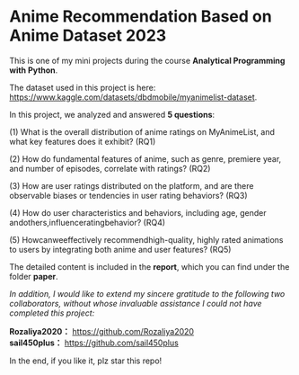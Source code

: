 # Anime Recommendation Based on Anime Dataset 2023

This is one of my mini projects during the course **Analytical Programming with Python**.  

The dataset used in this project is here: https://www.kaggle.com/datasets/dbdmobile/myanimelist-dataset.  

In this project, we analyzed and answered **5 questions**:

 (1) What is the overall distribution of anime ratings on
 MyAnimeList, and what key features does it exhibit? 
 (RQ1)  
 
 (2) How do fundamental features of anime, such as genre,
 premiere year, and number of episodes, correlate with
 ratings? (RQ2)  
 
 (3) How are user ratings distributed on the platform, and
 are there observable biases or tendencies in user rating
 behaviors? (RQ3)  
 
 (4) How do user characteristics and behaviors, including
 age, gender andothers,influenceratingbehavior? (RQ4)  
 
 (5) Howcanweeffectively recommendhigh-quality, highly
rated animations to users by integrating both anime
 and user features? (RQ5)  

The detailed content is included in the **report**, which you can find under the folder **paper**.

_In addition, I would like to extend my sincere gratitude to the following two collaborators, without whose invaluable assistance I could not have completed this project:_

**Rozaliya2020：** https://github.com/Rozaliya2020 \
**sail450plus：** https://github.com/sail450plus

In the end, if you like it, plz star this repo!
